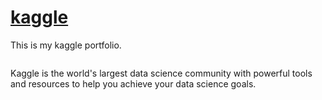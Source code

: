# [kaggle](https://www.kaggle.com/)
This is my kaggle portfolio.

![]()

Kaggle is the world's largest data science community with powerful tools and resources to help you achieve your data science goals.
